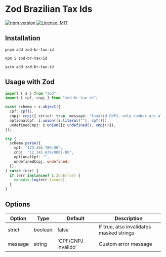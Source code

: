 # Zod Brazilian Tax Ids

[![npm version](https://badge.fury.io/js/zod-br-tax-id.svg)](https://badge.fury.io/js/zod-br-tax-id)
[![License: MIT](https://img.shields.io/badge/License-MIT-yellow.svg)](https://opensource.org/licenses/MIT)

## Installation

`pnpm add zod-br-tax-id`

`npm i zod-br-tax-id`

`yarn add zod-br-tax-id`

## Usage with Zod

```typescript
import { z } from "zod";
import { cpf, cnpj } from "zod-br-tax-id";

const schema = z.object({
  cpf: cpf(),
  cnpj: cnpj({ strict: true, message: "Invalid CNPJ, only number are allowed" }),
  optionalCpf: z.union([z.literal(""), cpf()]),
  undefinedCnpj: z.union([z.undefined(), cnpj()]),
});

try {
  schema.parse({
    cpf: "123.456.789-00",
    cnpj: "12.345.678/0001-00",
    optionalCpf: "",
    undefinedCnpj: undefined,
  });
} catch (err) {
  if (err instanceof z.ZodError) {
    console.log(err.issues);
  }
}
```

## Options

| Option  | Type    | Default             | Description                              |
| ------- | ------- | ------------------- | ---------------------------------------- |
| strict  | boolean | false               | If true, also invalidates masked strings |
| message | string  | 'CPF/CNPJ inválido' | Custom error message                     |
